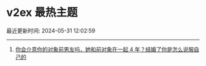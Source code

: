 # v2ex 最热主题

最近更新时间: 2024-05-31 12:02:59

--- 
1. [你会介意你的对象前男友吗，她和前对象在一起 4 年？结婚了你是怎么说服自己的](https://www.v2ex.com/t/1045556) 
